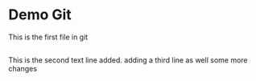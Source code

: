 # Demo Git

This is the first file in git

##
This is the second text line added.
adding a third line as well
some more changes
